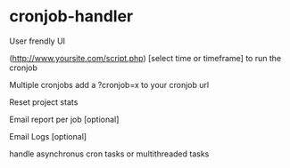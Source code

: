 # cronjob-handler

User frendly UI

(http://www.yoursite.com/script.php) [select time or timeframe] to run the cronjob

Multiple cronjobs add a ?cronjob=x to your cronjob url

Reset project stats

Email report per job [optional]

Email Logs [optional]

handle asynchronus cron tasks or multithreaded tasks
